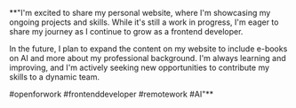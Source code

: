 \*\*"I'm excited to share my personal website, where I'm showcasing my ongoing projects and skills. While it's still a work in progress, I'm eager to share my journey as I continue to grow as a frontend developer.

In the future, I plan to expand the content on my website to include e-books on AI and more about my professional background. I'm always learning and improving, and I'm actively seeking new opportunities to contribute my skills to a dynamic team.

#openforwork #frontenddeveloper #remotework #AI"\*\*
